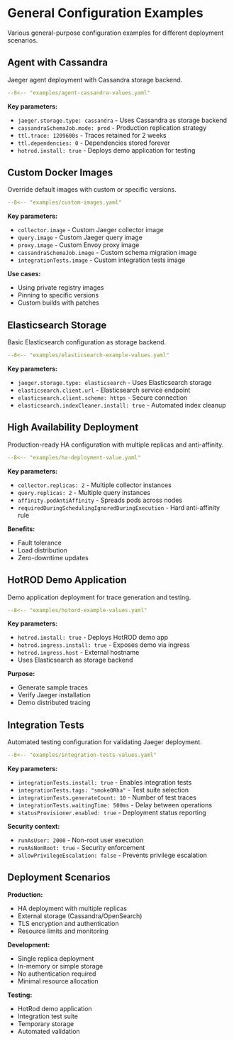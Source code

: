 # General Configuration Examples

Various general-purpose configuration examples for different deployment scenarios.

## Agent with Cassandra

Jaeger agent deployment with Cassandra storage backend.

```yaml title="agent-cassandra-values.yaml"
--8<-- "examples/agent-cassandra-values.yaml"
```

**Key parameters:**
- `jaeger.storage.type: cassandra` - Uses Cassandra as storage backend
- `cassandraSchemaJob.mode: prod` - Production replication strategy
- `ttl.trace: 1209600s` - Traces retained for 2 weeks
- `ttl.dependencies: 0` - Dependencies stored forever
- `hotrod.install: true` - Deploys demo application for testing

## Custom Docker Images

Override default images with custom or specific versions.

```yaml title="custom-images.yaml"
--8<-- "examples/custom-images.yaml"
```

**Key parameters:**
- `collector.image` - Custom Jaeger collector image
- `query.image` - Custom Jaeger query image
- `proxy.image` - Custom Envoy proxy image
- `cassandraSchemaJob.image` - Custom schema migration image
- `integrationTests.image` - Custom integration tests image

**Use cases:**
- Using private registry images
- Pinning to specific versions
- Custom builds with patches

## Elasticsearch Storage

Basic Elasticsearch configuration as storage backend.

```yaml title="elasticsearch-example-values.yaml"
--8<-- "examples/elasticsearch-example-values.yaml"
```

**Key parameters:**
- `jaeger.storage.type: elasticsearch` - Uses Elasticsearch storage
- `elasticsearch.client.url` - Elasticsearch service endpoint
- `elasticsearch.client.scheme: https` - Secure connection
- `elasticsearch.indexCleaner.install: true` - Automated index cleanup

## High Availability Deployment

Production-ready HA configuration with multiple replicas and anti-affinity.

```yaml title="ha-deployment-value.yaml"
--8<-- "examples/ha-deployment-value.yaml"
```

**Key parameters:**
- `collector.replicas: 2` - Multiple collector instances
- `query.replicas: 2` - Multiple query instances
- `affinity.podAntiAffinity` - Spreads pods across nodes
- `requiredDuringSchedulingIgnoredDuringExecution` - Hard anti-affinity rule

**Benefits:**
- Fault tolerance
- Load distribution
- Zero-downtime updates

## HotROD Demo Application

Demo application deployment for trace generation and testing.

```yaml title="hotord-example-values.yaml"
--8<-- "examples/hotord-example-values.yaml"
```

**Key parameters:**
- `hotrod.install: true` - Deploys HotROD demo app
- `hotrod.ingress.install: true` - Exposes demo via ingress
- `hotrod.ingress.host` - External hostname
- Uses Elasticsearch as storage backend

**Purpose:**
- Generate sample traces
- Verify Jaeger installation
- Demo distributed tracing

## Integration Tests

Automated testing configuration for validating Jaeger deployment.

```yaml title="integration-tests-values.yaml"
--8<-- "examples/integration-tests-values.yaml"
```

**Key parameters:**
- `integrationTests.install: true` - Enables integration tests
- `integrationTests.tags: "smokeORha"` - Test suite selection
- `integrationTests.generateCount: 10` - Number of test traces
- `integrationTests.waitingTime: 500ms` - Delay between operations
- `statusProvisioner.enabled: true` - Deployment status reporting

**Security context:**
- `runAsUser: 2000` - Non-root user execution
- `runAsNonRoot: true` - Security enforcement
- `allowPrivilegeEscalation: false` - Prevents privilege escalation

## Deployment Scenarios

**Production:**
- HA deployment with multiple replicas
- External storage (Cassandra/OpenSearch)
- TLS encryption and authentication
- Resource limits and monitoring

**Development:**
- Single replica deployment
- In-memory or simple storage
- No authentication required
- Minimal resource allocation

**Testing:**
- HotRod demo application
- Integration test suite
- Temporary storage
- Automated validation
